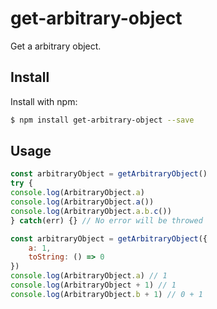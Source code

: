 # get-arbitrary-object

Get a arbitrary object.

## Install

Install with npm:
``` sh
$ npm install get-arbitrary-object --save
```

## Usage

``` javascript
const arbitraryObject = getArbitraryObject()
try {
console.log(ArbitraryObject.a)
console.log(ArbitraryObject.a())
console.log(ArbitraryObject.a.b.c())
} catch(err) {} // No error will be throwed

const arbitraryObject = getArbitraryObject({
    a: 1,
    toString: () => 0
})
console.log(ArbitraryObject.a) // 1
console.log(ArbitraryObject + 1) // 1
console.log(ArbitraryObject.b + 1) // 0 + 1
```
